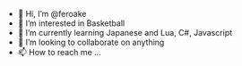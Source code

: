 - 👋 Hi, I’m @feroake
- 👀 I’m interested in Basketball
- 🌱 I’m currently learning Japanese and Lua, C#, Javascript
- 💞️ I’m looking to collaborate on anything
- 📫 How to reach me ...

<!---
feroake/feroake is a ✨ special ✨ repository because its `README.md` (this file) appears on your GitHub profile.
You can click the Preview link to take a look at your changes.
--->

